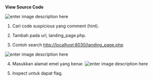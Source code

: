 **View Source Code**

![enter image description here](https://lh3.googleusercontent.com/pw/AP1GczMNxDZy1_-qcMydJLmHNRl7J1pkzR0WVUue2nEfud83JklmTE61lQt-aJJrJ4BKnl5zL5dIb81dWnaCvMFH-_UIBXszZNAQHVMAsu-pqGXpBQiOdY6aaRTffxz2F3SWt8P_RcxH1bJLAT0dyHyw5gM=w602-h224-s-no-gm)


1. Cari code suspicious yang comment (hint).

2. Tambah pada url, landing_page.php.

3. Contoh search [http://localhost:8030/landing_page.php](http://localhost:8030/landing_page.php)

![enter image description here](https://lh3.googleusercontent.com/pw/AP1GczOGvkX9XX8jG2TDaUx10hBmTKWjD_uzjLfsW91WXc1afT57GUsyUJJgfp5AQ01VvlbF_e9ll-Ck_huMMCQBsnx4uFLBTLIY8KNf_IKwhQw4uE2EniujN0dFR2ZeFwhPK-KQtm8iSj8pWOLasIxG_qU=w602-h203-s-no-gm)

4. Masukkan alamat emel yang benar.
![enter image description here](https://lh3.googleusercontent.com/pw/AP1GczMazfxSKsxiCvuQvFBTHk2aZ1yA5Ht8qny4RDKGItf3sYE-vUXa9PzgTe9KYpeamkZx-xONqFwqL73XqvDUjq1EhiESaEXGuVOoV6HENvOHcC77-Dz5rqNfE8PgdjrxVflMV2HmusBt3vINkyxA6uc=w602-h222-s-no-gm)

5. Inspect untuk dapat flag.
